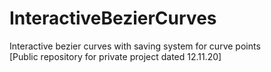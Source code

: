 # InteractiveBezierCurves
Interactive bezier curves with saving system for curve points<br>
[Public repository for private project dated 12.11.20]

